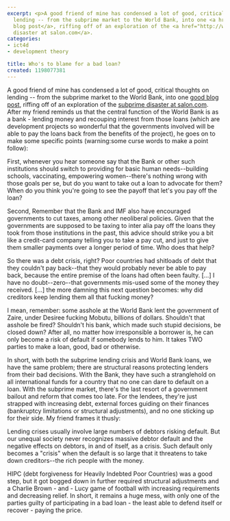 ```yaml
---
excerpt: <p>A good friend of mine has condensed a lot of good, critical thoughts on
  lending -- from the subprime market to the World Bank, into one <a href="http://the-macnab.livejournal.com/93599.html">good
  blog post</a>, riffing off of an exploration of the <a href="http://www.salon.com/tech/htww/2007/12/18/mortgage_guidelines/index.html">subprime
  disaster at salon.com</a>.
categories:
- ict4d
- development theory

title: Who's to blame for a bad loan?
created: 1198077381
---
```

<p>A good friend of mine has condensed a lot of good, critical thoughts on lending -- from the subprime market to the World Bank, into one <a href="http://the-macnab.livejournal.com/93599.html">good blog post</a>, riffing off of an exploration of the <a href="http://www.salon.com/tech/htww/2007/12/18/mortgage_guidelines/index.html">subprime disaster at salon.com</a>.  After my friend reminds us that the central function of the World Bank is as a bank - lending money and recouping interest from those loans (which are development projects so wonderful that the governments involved will be able to pay the loans back from the benefits of the project), he goes on to make some specific points (warning:some curse words to make a point follow):</p>

First, whenever you hear someone say that the Bank or other such institutions should switch to providing for basic human needs--building schools, vaccinating, empowering women--there's nothing wrong with those goals per se, but do you want to take out a loan to advocate for them? When do you think you're going to see the payoff that let's you pay off the loan?

<p>Second, Remember that the Bank and IMF also have encouraged governments to cut taxes, among other neoliberal policies. Given that the governments are supposed to be taxing to inter alia pay off the loans they took from those institutions in the past, this advice should strike you a bit like a credit-card company telling you to take a pay cut, and just to give them smaller payments over a longer period of time. Who does that help?</p>

<p>So there was a debt crisis, right? Poor countries had shitloads of debt that they couldn't pay back--that they would probably never be able to pay back, because the entire premise of the loans had often been faulty. [...] I have no doubt--zero--that governments mis-used some of the money they received. [...] the more damning this next question becomes: why did creditors keep lending them all that fucking money?</p>

<p>I mean, remember: some asshole at the World Bank lent the government of Zaire, under Desiree fucking Mobutu, billions of dollars. Shouldn't that asshole be fired? Shouldn't his bank, which made such stupid decisions, be closed down? After all, no matter how irresponsible a borrower is, he can only become a risk of default if somebody lends to him. It takes TWO parties to make a loan, good, bad or otherwise.</p>

<p>In short, with both the subprime lending crisis and World Bank loans, we have the same problem; there are structural reasons protecting lenders from their bad decisions.  With the Bank, they have such a stranglehold on all international funds for a country that no one can dare to default on a loan.  With the subprime market, there's the last resort of a government bailout and reform that comes too late.  For the lendees, they're just strapped with increasing debt, external forces guiding on their finances (bankruptcy limitations or structural adjustments), and no one sticking up for their side.  My friend frames it thusly:</p>

 Lending crises usually involve large numbers of debtors risking default. But our unequal society never recognizes massive debtor default and the negative effects on debtors, in and of itself, as a crisis. Such default only becomes a "crisis" when the default is so large that it threatens to take down creditors--the rich people with the money.

<p>HIPC (debt forgiveness for Heavily Indebted Poor Countries) was a good step, but it got bogged down in further required structural adjustments and a Charlie Brown - and - Lucy game of football with increasing requirements and decreasing relief.  In short, it remains a huge mess, with only one of the parties guilty of participating in a bad loan - the least able to defend itself or recover - paying the price.</p>
